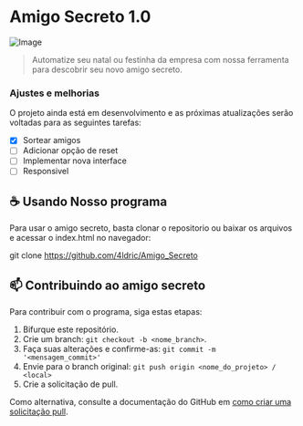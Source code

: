 # Amigo Secreto 1.0

![Image](https://github.com/user-attachments/assets/da2ec501-736d-41e3-8ae4-b42962d2bbad)

> Automatize seu natal ou festinha da empresa com nossa ferramenta para descobrir seu novo amigo secreto.

### Ajustes e melhorias

O projeto ainda está em desenvolvimento e as próximas atualizações serão voltadas para as seguintes tarefas:

- [x] Sortear amigos
- [ ] Adicionar opção de reset
- [ ] Implementar nova interface
- [ ] Responsivel

## ☕ Usando Nosso programa

Para usar o amigo secreto, basta clonar o repositorio ou baixar os arquivos e acessar o index.html no navegador:

git clone https://github.com/4ldric/Amigo_Secreto

## 📫 Contribuindo ao amigo secreto

Para contribuir com o programa, siga estas etapas:

1. Bifurque este repositório.
2. Crie um branch: `git checkout -b <nome_branch>`.
3. Faça suas alterações e confirme-as: `git commit -m '<mensagem_commit>'`
4. Envie para o branch original: `git push origin <nome_do_projeto> / <local>`
5. Crie a solicitação de pull.

Como alternativa, consulte a documentação do GitHub em [como criar uma solicitação pull](https://help.github.com/en/github/collaborating-with-issues-and-pull-requests/creating-a-pull-request).
